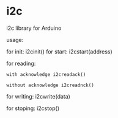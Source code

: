 # i2c
i2c library for Arduino

usage:

  for init: i2cinit()
  for start: i2cstart(address)
  
  for reading:
  
	with acknowledge i2creadack()
	
	without acknowledge i2creadnck()
  
  for writing: i2cwrite(data)
  
  for stoping: i2cstop()
